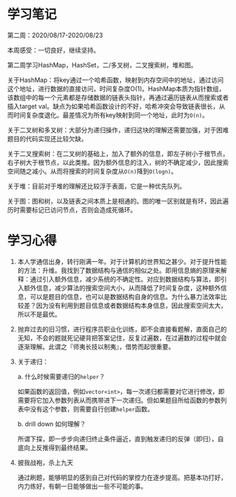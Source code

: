 # 学习笔记

第二周：2020/08/17-2020/08/23

本周感受：一切良好，继续坚持。

第二周学习HashMap，HashSet，二/多叉树，二叉搜索树，堆和图。

关于HashMap：将key通过一个哈希函数，映射到内存空间中的地址，通过访问这个地址，进行数据的直接访问，时间复杂度O(1)。HashMap本质为指针数组，该数组中的每一个元素都是存储数据的链表头指针，再通过遍历链表从而搜索或者插入target val。缺点为如果哈希函数设计的不好，哈希冲突会导致链表很长，从而时间复杂度退化。最差情况为所有key映射到同一个地址，此时为`O(n)`。

关于二叉树和多叉树：大部分为递归操作，递归这块的理解还需要加强，对于困难题目的代码实现还比较欠缺。

关于二叉搜索树：在二叉树的基础上，加入了额外的信息，即左子树小于根节点，右子树大于根节点，以此类推。因为额外信息的注入，树的不确定减少，因此搜索空间随之减小。从而将搜索的时间复杂度从`O(n)`降到`O(logn)`。

关于堆：目前对于堆的理解还比较浮于表面，它是一种优先队列。

关于图：图和树，以及链表之间本质上是相通的。图的唯一区别就是有环，因此遍历时需要标记已访问节点，否则会造成死循环。

# 学习心得

1. 本人学通信出身，转行刚满一年。对于计算机的世界知之甚少。对于提升性能的方法：升维。我找到了数据结构与通信的相似之处。即用信息熵的原理来解释：通过引入额外信息，减少系统的不确定性。对应到数据结构与算法，即引入额外信息，减少算法的搜索空间大小，从而降低了时间复杂度，这种额外信息，可以是题目的信息，也可以是数据结构自身的信息。为什么暴力法效率比较差？因为没有利用到题目信息或者数据结构本身信息，因此搜索空间太大，所以不是最优。

2. 抛弃过去的旧习惯，进行程序员职业化训练，即不会直接看题解，直面自己的无知，不会的题就死记硬背把答案记住，反复过遍数，在过遍数的过程中就会逐渐理解。此谓之『师夷长技以制夷』，借势而起很重要。

3. 关于递归：

   a. 什么时候需要递归的`helper`？

   如果函数的返回值，例如`vector<int>`，每一次递归都需要对它进行修改，即需要将它加入参数列表从而携带进下一次递归。但如果题目所给函数的参数列表中没有这个参数，则需要自行创建`helper`函数。

   b.  drill down 如何理解？

   所谓下探，即一步步向递归终止条件逼近，直到触发递归的反弹（即归），自底向上反推得到最终结果。

4. 披我战袍，杀上九天

   通过刷题，能够明显的感到自己对代码的掌控力在逐步提高。把基本功打好，内力练好，有朝一日能够做出一些不可能的事。

